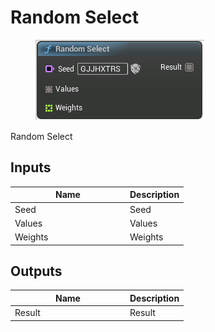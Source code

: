 # Random Select

<div align="left" data-full-width="false">

<figure><img src="../../../.gitbook/assets/Random_Select.png" alt=""><figcaption></figcaption></figure>

</div>

Random Select

## Inputs

<table><thead><tr><th width="170">Name</th><th>Description</th></tr></thead><tbody><tr><td>Seed</td><td>Seed</td></tr><tr><td>Values</td><td>Values</td></tr><tr><td>Weights</td><td>Weights</td></tr></tbody></table>

## Outputs

<table><thead><tr><th width="170">Name</th><th>Description</th></tr></thead><tbody><tr><td>Result</td><td>Result</td></tr></tbody></table>
